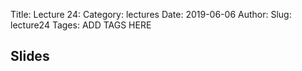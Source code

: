Title: Lecture 24:
Category: lectures
Date: 2019-06-06
Author: 
Slug: lecture24
Tages: ADD TAGS HERE


## Slides
<!-- - [PDF | Lecture 1: Description]({attach}presentation/Lecture1_Data.pdf) -->